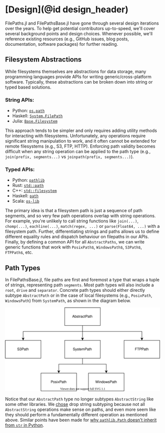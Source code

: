 # [Design](@id design_header)

FilePaths.jl and FilePathsBase.jl have gone through several design iterations over the years.
To help get potential contributors up-to-speed, we'll cover several background points and design choices.
Whenever possible, we'll reference existing resources (e.g., GitHub issues, blog posts, documentation, software packages) for further reading.

## Filesystem Abstractions

While filesystems themselves are abstractions for data storage, many programming languages
provide APIs for writing generic/cross-platform software.
Typically, these abstractions can be broken down into string or typed based solutions.

### String APIs:

- Python: [`os.path`](https://docs.python.org/3.8/library/os.path.html)
- Haskell: [`System.FilePath`](https://hackage.haskell.org/package/filepath-1.4.2.1/docs/System-FilePath.html)
- Julia: [`Base.Filesystem`](https://docs.julialang.org/en/v1/base/file/)

This approach tends to be simpler and only requires adding utility methods for interacting with filesystems. Unfortunately, any operations require significant string manipulation to work, and it often cannot be extended for remote filesystems (e.g., S3, FTP, HTTP). Enforcing path validity becomes difficult when any string operation can be applied to the path type (e.g., `join(prefix, segments...)` vs `joinpath(prefix, segments...)`).

### Typed APIs:

- Python: [`pathlib`](https://docs.python.org/3/library/pathlib.html)
- Rust: [`std::path`](https://doc.rust-lang.org/std/path/index.html)
- C++: [`std::filesystem`](https://en.cppreference.com/w/cpp/filesystem/path)
- Haskell: [`path`](https://hackage.haskell.org/package/path)
- Scala: [`os-lib`](https://github.com/lihaoyi/os-lib)

The primary idea is that a filesystem path is just a sequence of path segments, and so very few path operations overlap with string operations.
For example, you're unlikely to call string functions like `join(...)`, `chomp(...)`, `eachline(...)`, `match(regex, ...)` or `parse(Float64, ...)` with a filesystem path.
Further, differentiating strings and paths allows us to define different equality rules and dispatch behaviour on filepaths in our APIs.
Finally, by defining a common API for all `AbstractPaths`, we can write generic functions that work with `PosixPath`s, `WindowsPath`s, `S3Path`s, `FTPPath`s, etc.

## Path Types

In FilePathsBase.jl, file paths are first and foremost a type that wraps a tuple of strings, representing path `segments`.
Most path types will also include a `root`, `drive` and `separator`.
Concrete path types should either directly subtype `AbstractPath` or in the case of local filesystems (e.g., `PosixPath`, `WindowsPath`) from `SystemPath`, as shown in the diagram below.

![Hierarchy](hierarchy.svg)

Notice that our `AbstractPath` type no longer subtypes `AbstractString` like some other libraries.
We [chose](https://github.com/rofinn/FilePathsBase.jl/issues/15) drop string subtyping because not all `AbstractString` operations make sense on paths, and even more seem like they should perform a fundamentally different operation as mentioned above.
Similar points have been made for [why `pathlib.Path` doesn't inherit from `str` in Python](https://snarky.ca/why-pathlib-path-doesn-t-inherit-from-str/).
